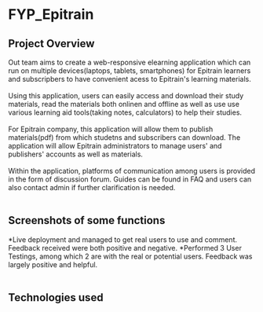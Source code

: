 # FYP_Epitrain
<h2>Project Overview</h2>
Out team aims to create a web-responsive elearning application which can run on multiple devices(laptops, tablets, smartphones) for Epitrain
learners and subscripbers to have convenient acess to Epitrain's learning materials.<br><br>
Using this application, users can easily access and download their study materials, read the materials both onlinen and offline as well as use
use various learning aid tools(taking notes, calculators) to help their studies.<br><br>
For Epitrain company, this application will allow them to publish materials(pdf) from which studetns and subscribers can download. The application
will allow Epitrain administrators to manage users' and publishers' accounts as well as materials.<br><br>
Within the application, platforms of communication among users is provided in the form of discussion forum. Guides can be found in FAQ and users 
can also contact admin if further clarification is needed.
<br>
<br>

<h2>Screenshots of some functions</h2>
*Live deployment and managed to get real users to use and comment. Feedback received were both positive and negative.
*Performed 3 User Testings, among which 2 are with the real or potential users. Feedback was largely positive and helpful.
<br>
<br>

<h2>Technologies used</h2>

<br>
<br>
